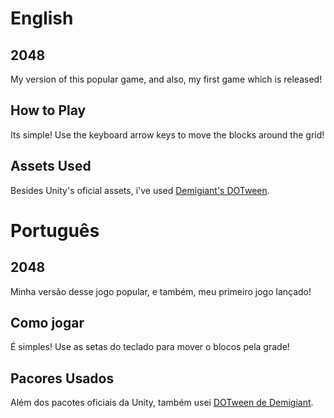 # English
## 2048
My version of this popular game, and also, my first game which is released!
## How to Play
Its simple! Use the keyboard arrow keys to move the blocks around the grid!
## Assets Used
Besides Unity's oficial assets, i've used [Demigiant's DOTween](https://assetstore.unity.com/packages/tools/animation/dotween-hotween-v2-27676).

# Português
## 2048
Minha versão desse jogo popular, e também, meu primeiro jogo lançado!
## Como jogar
É simples! Use as setas do teclado para mover o blocos pela grade!
## Pacores Usados
Além dos pacotes oficiais da Unity, também usei [DOTween de Demigiant](https://assetstore.unity.com/packages/tools/animation/dotween-hotween-v2-27676).
